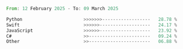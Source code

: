 <!--START_SECTION:Languages-->

```rust
From: 12 February 2025 - To: 09 March 2025

Python                       >>>>>>>------------------   28.78 %
Swift                        >>>>>>-------------------   24.17 %
JavaScript                   >>>>>>-------------------   23.92 %
C#                           >>-----------------------   09.24 %
Other                        >>-----------------------   06.88 %
```

<!--END_SECTION:Languages-->
